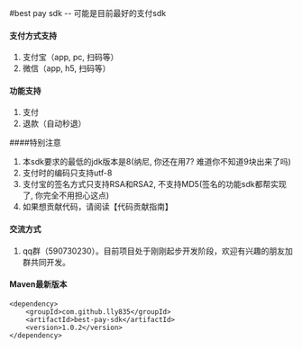 #best pay sdk -- 可能是目前最好的支付sdk
#### 支付方式支持
1. 支付宝（app, pc, 扫码等）
2. 微信（app, h5, 扫码等）

#### 功能支持
1. 支付
2. 退款（自动秒退）

####特别注意
1. 本sdk要求的最低的jdk版本是8(纳尼, 你还在用7? 难道你不知道9块出来了吗)
2. 支付时的编码只支持utf-8
3. 支付宝的签名方式只支持RSA和RSA2, 不支持MD5(签名的功能sdk都帮实现了, 你完全不用担心这点)
4. 如果想贡献代码，请阅读【代码贡献指南】


#### 交流方式
1. qq群（590730230）。目前项目处于刚刚起步开发阶段，欢迎有兴趣的朋友加群共同开发。


#### Maven最新版本
```
<dependency>
    <groupId>com.github.lly835</groupId>
    <artifactId>best-pay-sdk</artifactId>
    <version>1.0.2</version>
</dependency>
```
